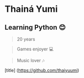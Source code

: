 # **Thainá Yumi**
## Learning Python :blush:

> 20 years

> Games enjoyer :computer:

> Music lover :notes:

[title] (https://github.com/thaiyuumi)